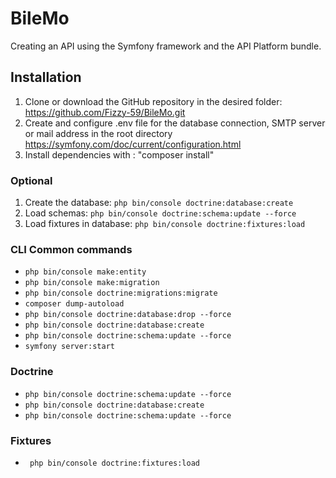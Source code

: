 # BileMo

Creating an API using the Symfony framework and the API Platform bundle.

## Installation

1. Clone or download the GitHub repository in the desired folder: https://github.com/Fizzy-59/BileMo.git
2. Create and configure .env file for the database connection, SMTP server or mail address in the root directory
   https://symfony.com/doc/current/configuration.html
3. Install dependencies with : "composer install"

### Optional
1. Create the database: `php bin/console doctrine:database:create`
2. Load schemas: `php bin/console doctrine:schema:update --force`
3. Load fixtures in database: `php bin/console doctrine:fixtures:load`

### CLI Common commands

- `php bin/console make:entity`
- `php bin/console make:migration`
- `php bin/console doctrine:migrations:migrate`
- `composer dump-autoload`
- `php bin/console doctrine:database:drop --force`
- `php bin/console doctrine:database:create`
- `php bin/console doctrine:schema:update --force`
- `symfony server:start`

### Doctrine
- `php bin/console doctrine:schema:update --force`
- `php bin/console doctrine:database:create`
- `php bin/console doctrine:schema:update --force`

### Fixtures
-  ` php bin/console doctrine:fixtures:load`